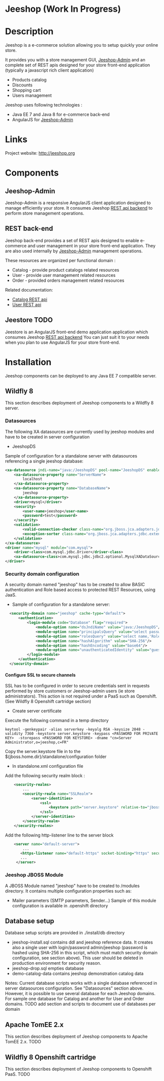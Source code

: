 Jeeshop (Work In Progress)
=======

# Description
Jeeshop is a e-commerce solution allowing you to setup quickly your online store.

It provides you with a store management GUI, [Jeeshop-Admin](#Jeeshop-Admin) and an complete set of REST apis designed for your store front-end application (typically a javascript rich client application)
* Products catalog
* Discounts
* Shopping cart
* Users management

 Jeeshop uses following technologies :
* Java EE 7 and Java 8 for e-commerce back-end
* AngularJS for [Jeeshop-Admin](#Jeeshop-Admin)

# Links
Project website: http://jeeshop.org

# Components

## <a name="Jeeshop-Admin">Jeeshop-Admin</a>
Jeeshop-Admin is a responsive AngularJS client application designed to manage efficiently your store.
It consumes Jeeshop [REST api backend](#backend) to perform store management operations.

## <a name="backend">REST back-end</a>
Jeeshop back-end provides a set of REST apis designed to enable e-commerce and user management in your store front-end application.
They are also used internally by [Jeeshop-Admin](#Jeeshop-Admin) management operations.

These resources are organized per functional domain :
* Catalog - provide product catalogs related resources
* User - provide user management related resources
* Order - provided orders management related resources

Related documentation:
* [Catalog REST api](http://jeeshop.org/docs/1.0/rest/catalog/generated-docs/rest-api.html)
* [User REST api](http://jeeshop.org/docs/1.0/rest/catalog/generated-docs/rest-api.html)

## <a name="backend">Jeestore</a> TODO
Jeestore is an AngularJS front-end demo application application which consumes Jeeshop [REST api backend](#backend)
You can just suit it to your needs when you plan to use AngularJS for your store front-end.

# Installation
Jeeshop components can be deployed to any Java EE 7 compatible server.

## Wildfly 8
This section describes deployment of Jeeshop components to a Wildfly 8 server.

### Datasources
The following XA datasources are currently used by jeeshop modules and have to be created in server configuration
* JeeshopDS

Sample of configuration for a standalone server with datasources referencing a single jeeshop database:

  ``` xml
  <xa-datasource jndi-name="java:/JeeshopDS" pool-name="JeeshopDS" enabled="true">
      <xa-datasource-property name="ServerName">
          localhost
      </xa-datasource-property>
      <xa-datasource-property name="DatabaseName">
          jeeshop
      </xa-datasource-property>
      <driver>mysql</driver>
      <security>
          <user-name>jeeshop</user-name>
          <password>test</password>
      </security>
      <validation>
          <valid-connection-checker class-name="org.jboss.jca.adapters.jdbc.extensions.mysql.MySQLValidConnectionChecker"/>
          <exception-sorter class-name="org.jboss.jca.adapters.jdbc.extensions.mysql.MySQLExceptionSorter"/>
      </validation>
  </xa-datasource>
  <driver name="mysql" module="com.mysql">
      <driver-class>com.mysql.jdbc.Driver</driver-class>
      <xa-datasource-class>com.mysql.jdbc.jdbc2.optional.MysqlXADataSource</xa-datasource-class>
  </driver>
  ```
  
### Security domain configuration
A security domain named "jeeshop" has to be created to allow BASIC authentication and Role based access to protected REST Resources, using JaaS.

* Sample of configuration for a standalone server:

``` xml
  <security-domain name="jeeshop" cache-type="default">
      <authentication>
          <login-module code="Database" flag="required">
              <module-option name="dsJndiName" value="java:/JeeshopDS"/>
              <module-option name="principalsQuery" value="select password from User where login = ? and (disabled is null or disabled = 0) and activated = 1"/>
              <module-option name="rolesQuery" value="select name,'Roles' from Role r, User_Role ur, User u where u.login=? and u.id = ur.userId and r.id = ur.roleId"/>
              <module-option name="hashAlgorithm" value="SHA-256"/>
              <module-option name="hashEncoding" value="base64"/>
              <module-option name="unauthenticatedIdentity" value="guest"/>
          </login-module>
      </authentication>
  </security-domain>
  ```

#### Configure SSL to secure channels

SSL has to be configured in order to secure credentials sent in requests performed by store customers or Jeeshop-admin users (ie store administrators).
This action is not required under a PaaS such as Openshift. (See Wildfly 8 Openshift cartridge section)

* Create server certificate

Execute the following command in a temp directory

    keytool -genkeypair -alias serverkey -keyalg RSA -keysize 2048 -validity 7360 -keystore server.keystore -keypass <PASSWORD FOR PRIVATE KEY>  -storepass <PASSWORD FOR KEYSTORE> -dname "cn=Server Administrator,o=jeeshop,c=FR"

Copy the server.keystore file in to the ${jboss.home.dir}/standalone/configuration folder

* In standalone.xml configuration file

Add the following security realm block :

``` xml
    <security-realms>
        ...
        <security-realm name="SSLRealm">
            <server-identities>
                <ssl>
                    <keystore path="server.keystore" relative-to="jboss.server.config.dir" keystore-password="THE KEYSTORE PASSWORD"/>
                </ssl>
            </server-identities>
        </security-realm>
    </security-realms>
  ```

Add the following http-listener line to the server block

``` xml
    <server name="default-server">
        ...
       <https-listener name="default-https" socket-binding="https" security-realm="SSLRealm"/>
       ...
     </server>
  ```

### Jeeshop JBOSS Module
A JBOSS Module named "jeeshop" have to be created to <WILDFLY HOME>/modules directory.
It contains multiple configuration properties such as:
* Mailer parameters (SMTP parameters, Sender...)
Sample of this module configuration is available in .openshift directory

## Database setup
Database setup scripts are provided in ./install/db directory

* jeeshop-install.sql contains ddl and jeeshop reference data. It creates also a single user with login/password admin/jeeshop (password is hashed using SHA-256 in this script, which must match security domain configuration, see section above). This user should be deleted in production environment for security reason.
* jeeshop-drop.sql empties database
* demo-catalog-data contains jeeshop demonstration catalog data

Notes:
Current database scripts works with a single database referenced in server datasources configuration. See "Datasources" section above.
However, it is possible to use several database for each Jeeshop domains. For sample one database for Catalog and another for User and Order domains.
TODO add section and scripts to document use of databases per domain

## Apache TomEE 2.x
This section describes deployment of Jeeshop components to Apache TomEE 2.x.
TODO

## Wildfly 8 Openshift cartridge
This section describes deployment of Jeeshop components to Openshift PaaS.
TODO
